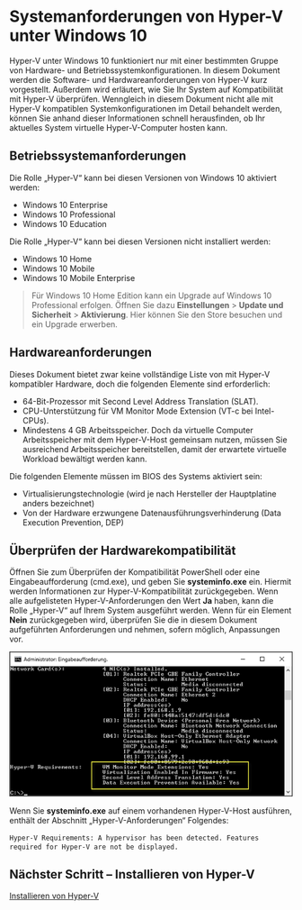 # Systemanforderungen von Hyper-V unter Windows 10

Hyper-V unter Windows 10 funktioniert nur mit einer bestimmten Gruppe von Hardware- und Betriebssystemkonfigurationen. In diesem Dokument werden die Software- und Hardwareanforderungen von Hyper-V kurz vorgestellt. Außerdem wird erläutert, wie Sie Ihr System auf Kompatibilität mit Hyper-V überprüfen. Wenngleich in diesem Dokument nicht alle mit Hyper-V kompatiblen Systemkonfigurationen im Detail behandelt werden, können Sie anhand dieser Informationen schnell herausfinden, ob Ihr aktuelles System virtuelle Hyper-V-Computer hosten kann.

## Betriebssystemanforderungen

Die Rolle „Hyper-V“ kann bei diesen Versionen von Windows 10 aktiviert werden:

- Windows 10 Enterprise
- Windows 10 Professional
- Windows 10 Education

Die Rolle „Hyper-V“ kann bei diesen Versionen nicht installiert werden:

- Windows 10 Home
- Windows 10 Mobile
- Windows 10 Mobile Enterprise

>Für Windows 10 Home Edition kann ein Upgrade auf Windows 10 Professional erfolgen. Öffnen Sie dazu **Einstellungen** > **Update und Sicherheit** > **Aktivierung**. Hier können Sie den Store besuchen und ein Upgrade erwerben.

## Hardwareanforderungen

Dieses Dokument bietet zwar keine vollständige Liste von mit Hyper-V kompatibler Hardware, doch die folgenden Elemente sind erforderlich:

- 64-Bit-Prozessor mit Second Level Address Translation (SLAT).
- CPU-Unterstützung für VM Monitor Mode Extension (VT-c bei Intel-CPUs).
- Mindestens 4 GB Arbeitsspeicher. Doch da virtuelle Computer Arbeitsspeicher mit dem Hyper-V-Host gemeinsam nutzen, müssen Sie ausreichend Arbeitsspeicher bereitstellen, damit der erwartete virtuelle Workload bewältigt werden kann.

Die folgenden Elemente müssen im BIOS des Systems aktiviert sein:
- Virtualisierungstechnologie (wird je nach Hersteller der Hauptplatine anders bezeichnet)
- Von der Hardware erzwungene Datenausführungsverhinderung (Data Execution Prevention, DEP)

## Überprüfen der Hardwarekompatibilität

Öffnen Sie zum Überprüfen der Kompatibilität PowerShell oder eine Eingabeaufforderung (cmd.exe), und geben Sie **systeminfo.exe** ein. Hiermit werden Informationen zur Hyper-V-Kompatibilität zurückgegeben.
Wenn alle aufgelisteten Hyper-V-Anforderungen den Wert **Ja** haben, kann die Rolle „Hyper-V“ auf Ihrem System ausgeführt werden. Wenn für ein Element **Nein** zurückgegeben wird, überprüfen Sie die in diesem Dokument aufgeführten Anforderungen und nehmen, sofern möglich, Anpassungen vor.

![](media/SystemInfo_upd.png)

Wenn Sie **systeminfo.exe** auf einem vorhandenen Hyper-V-Host ausführen, enthält der Abschnitt „Hyper-V-Anforderungen“ Folgendes:

```
Hyper-V Requirements: A hypervisor has been detected. Features required for Hyper-V are not be displayed.
```

## Nächster Schritt – Installieren von Hyper-V

[Installieren von Hyper-V](walkthrough_install.md)




<!--HONumber=Feb16_HO2-->
